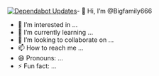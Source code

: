 [![Dependabot Updates](https://github.com/skills/introduction-to-github/actions/workflows/dependabot/dependabot-updates/badge.svg)](https://github.com/skills/introduction-to-github/actions/workflows/dependabot/dependabot-updates)- 👋 Hi, I’m @Bigfamily666
- 👀 I’m interested in ...
- 🌱 I’m currently learning ...
- 💞️ I’m looking to collaborate on ...
- 📫 How to reach me ...
- 😄 Pronouns: ...
- ⚡ Fun fact: ...

<!---
Bigfamily666/Bigfamily666 is a ✨ special ✨ repository because its `README.md` (this file) appears on your GitHub profile.
You can click the Preview link to take a look at your changes.
--->
